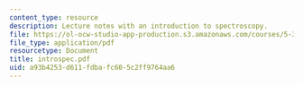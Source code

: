 ```yaml
---
content_type: resource
description: Lecture notes with an introduction to spectroscopy.
file: https://ol-ocw-studio-app-production.s3.amazonaws.com/courses/5-33-advanced-chemical-experimentation-and-instrumentation-fall-2007/a93b4253d611fdbafc605c2ff9764aa6_introspec.pdf
file_type: application/pdf
resourcetype: Document
title: introspec.pdf
uid: a93b4253-d611-fdba-fc60-5c2ff9764aa6
---
```

